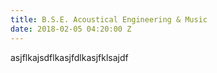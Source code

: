 ```yaml
---
title: B.S.E. Acoustical Engineering & Music
date: 2018-02-05 04:20:00 Z
---
```


asjflkajsdflkasjfdlkasjfklsajdf